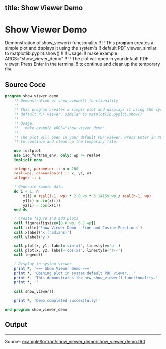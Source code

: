 title: Show Viewer Demo
---

# Show Viewer Demo

Demonstration of show_viewer() functionality
    !! 
    !! This program creates a simple plot and displays it using the system's
    !! default PDF viewer, similar to matplotlib.pyplot.show()
    !!
    !! Usage:
    !!   make example ARGS="show_viewer_demo"
    !!
    !! The plot will open in your default PDF viewer. Press Enter in the terminal
    !! to continue and clean up the temporary file.

## Source Code

```fortran
program show_viewer_demo
    !! Demonstration of show_viewer() functionality
    !! 
    !! This program creates a simple plot and displays it using the system's
    !! default PDF viewer, similar to matplotlib.pyplot.show()
    !!
    !! Usage:
    !!   make example ARGS="show_viewer_demo"
    !!
    !! The plot will open in your default PDF viewer. Press Enter in the terminal
    !! to continue and clean up the temporary file.

    use fortplot
    use iso_fortran_env, only: wp => real64
    implicit none

    integer, parameter :: n = 100
    real(wp), dimension(n) :: x, y1, y2
    integer :: i

    ! Generate sample data
    do i = 1, n
        x(i) = real(i-1, wp) * 2.0_wp * 3.14159_wp / real(n-1, wp)
        y1(i) = sin(x(i))
        y2(i) = cos(x(i))
    end do

    ! Create figure and add plots
    call figure(figsize=[8.0_wp, 6.0_wp])
    call title('Show Viewer Demo - Sine and Cosine Functions')
    call xlabel('x (radians)')
    call ylabel('y')

    call plot(x, y1, label='sin(x)', linestyle='b-')
    call plot(x, y2, label='cos(x)', linestyle='r--')
    call legend()

    ! Display in system viewer
    print *, '=== Show Viewer Demo ==='
    print *, 'Opening plot in system default PDF viewer...'
    print *, 'This demonstrates the new show_viewer() functionality.'
    print *, ''
    
    call show_viewer()
    
    print *, 'Demo completed successfully!'

end program show_viewer_demo
```

## Output


---

Source: [example/fortran/show_viewer_demo/show_viewer_demo.f90](https://github.com/lazy-fortran/fortplot/blob/main/example/fortran/show_viewer_demo/show_viewer_demo.f90)
